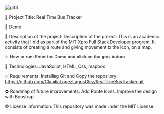 
![gif3](https://user-images.githubusercontent.com/101289219/170810124-1347b56e-958f-46e5-aa17-b300372ec9e4.gif)

📌 Project Title: Real Time Bus Tracker 

👀 [Demo](https://rawcdn.githack.com/ClaudiaLopezLagosGlez/RealTimeBusTracker/be430960333f0a486ca0d7661af51d433ccfaea6/index.html) 

🎯 Description of the project: Description of the project: This is an academic activity that I did as part of the MIT Xpro Full Stack Developer program. It consists of creating a route and giving movement to the icon, on a map.  

✨ How to run: Enter the Demo and click on the gray button 

🚀 Technologies:  JavaScript, HTML, Css, mapbox

✅ Requirements:  Installing Git and Copy the repository: https://github.com/ClaudiaLopezLagosGlez/RealTimeBusTracker.git

♻️ Roadmap of future improvements: Add Route Icons.
Improve the design with Boostrap.

©️ License information: This repository was made under the MIT License.


 
